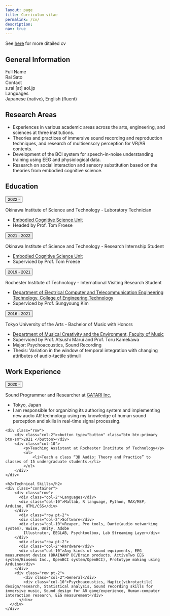 ```yaml
---
layout: page
title: Curriculum vitae
permalink: /cv/
description: 
nav: true
---
```

See <a href="https://www.dropbox.com/s/hu4psfsiwdlpms1/cv_withoutAddress.pdf?dl=0">here</a> for more ditailed cv

<div class="shadow p-3 mb-5 bg-body rounded">

<h2>General Information</h2>

<div class="container">
  <div class="row pt-2">
    <div class="col-2">Full Name</div>
    <div class="col-10">Rai Sato</div>
  </div>
    <div class="row pt-2">
    <div class="col-2">Contact</div>
    <div class="col-10">s.rai [at] aol.jp</div>
  </div>
    <div class="row pt-2">
    <div class="col-2">Languages</div>
    <div class="col-10">Japanese (native), English (fluent)</div>
  </div>
</div>

</div>

<div class="shadow p-3 mb-5 bg-body rounded">

<h2>Research Areas</h2>

<ul>
  <li> Experiences in various academic areas across the arts, engineering, and sciences at three institutions.
  <li> Theories and practices of immersive sound recording and reproduction techniques, and research of multisensory perception for VR/AR contents.
  <li> Development of the BCI system for speech-in-noise understanding training using EEG and physiological data.
  <li> Research on social interaction and sensory substitution based on the theories from embodied cognitive science.
</ul>

</div>

<div class="shadow p-3 mb-5 bg-body rounded">

<h2>Education</h2>

<div class="container">
  <div class="row">
    <div class="col-2"><button type="button" class="btn btn-primary btn-sm">2022 -</button></div>
    <div class="col-10">
    <p>Okinawa Institute of Science and Technology - Laboratory Technician</p>
    <ul>
        <li><a href="https://groups.oist.jp/ecsu">Embodied Cognitive Science Unit</a></li>
        <li>Headed by Prof. Tom Froese</li>
    </ul>
    </div>
  </div>
    <div class="row">
    <div class="col-2"><button type="button" class="btn btn-primary btn-sm">2021 - 2022</button></div>
    <div class="col-10">
    <p>Okinawa Institute of Science and Technology - Research Internship Student</p>
    <ul>
        <li><a href="https://groups.oist.jp/ecsu">Embodied Cognitive Science Unit</a></li>
        <li>Superviced by Prof. Tom Froese</li>
    </ul>
    </div>
  </div>
    <div class="row">
    <div class="col-2"><button type="button" class="btn btn-primary btn-sm">2019 - 2021</button></div>
    <div class="col-10">    
        <p>Rochester Institute of Technology - International Visiting Research Student</p>
        <ul>
            <li><a href="https://www.rit.edu/engineeringtechnology/department-electrical-and-computer-engineering-technology">Department of Electrical Computer and Telecommunication Engineering Technology, College of Engineering Technology</a></li>
            <li>Superviced by Prof. Sungyoung Kim</li>
        </ul>
    </div>
  </div>
    <div class="row">
    <div class="col-2"><button type="button" class="btn btn-primary btn-sm">2016 - 2021</button></div>
    <div class="col-10">
        <p>Tokyo University of the Arts - Bachelor of Music with Honors</p>
        <ul>
            <li><a href="http://mce.geidai.ac.jp/">Department of Musical Creativity and the Environment, Faculty of Music</a></li>
            <li>Superviced by Prof. Atsushi Marui and Prof. Toru Kamekawa</li>
            <li>Major: Psychoacoustics, Sound Recording</li>
            <li>Thesis: Variation in the window of temporal integration with changing attributes of audio-tactile stimuli</li>
        </ul>
    </div>
  </div>
</div>

</div>

<div class="shadow p-3 mb-5 bg-body rounded">

<h2>Work Experience</h2>
<div class="container">
    <div class="row">
        <div class="col-2"><button type="button" class="btn btn-primary btn-sm">2020 - </button></div>
        <div class="col-10">
            <p>Sound Programmer and Researcher at <a href="https://gatari.co.jp/">GATARI Inc.</a></p>
            <ul>
                <li>Tokyo, Japan</li>
                <li>I am responsible for organizing its authoring system and implementing new audio AR technology using my knowledge of human sound perception and skills in real-time signal processing.</li>
            </ul>
        </div>
    </div>

    <div class="row">
        <div class="col-2"><button type="button" class="btn btn-primary btn-sm">2021 </button></div>
        <div class="col-10">
            <p>Teaching Assistant at Rochester Institute of Technology</p>
            <ul>
                <li>Teach a class “3D Audio: Theory and Practice” to classes of 15 undergraduate students.</li>
            </ul>
        </div>
    </div>
</div>
</div>

<div class="shadow p-3 mb-5 bg-body rounded">

    <h2>Technical Skills</h2>
    <div class="container">
        <div class="row">
          <div class="col-2">Languages</div>
          <div class="col-10">Matlab, R language, Python, MAX/MSP, Arduino, HTML/CSS</div>
        </div>
          <div class="row pt-2">
          <div class="col-2">Software</div>
          <div class="col-10">Reaper, Pro tools, Dante(audio networking system), Wwise, Unity, Adobe
            Illustrator, EEGLAB, Psychtoolbox, Lab Streaming Layer</div>
        </div>
          <div class="row pt-2">
          <div class="col-2">Hardware</div>
          <div class="col-10">Any kinds of sound equipments, EEG measurement device (BRAINAMP DC/Brain products, ActiveTwo EEG system/Biosemi Inc., OpenBCI system/OpenBCI), Prototype making using Arduino</div>
        </div>
        <div class="row pt-2">
            <div class="col-2">General</div>
            <div class="col-10">Psychoacoustics, Haptic(vibrotactile) design/research, Statistical analysis, Sound recording skills for immersive music, Sound design for AR game/experience, Human-computer interaction research, EEG measurement</div>
          </div>
      </div>
    </div>

